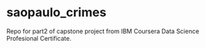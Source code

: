 # saopaulo_crimes
Repo for part2 of capstone project from IBM Coursera Data Science Profesional Certificate.
